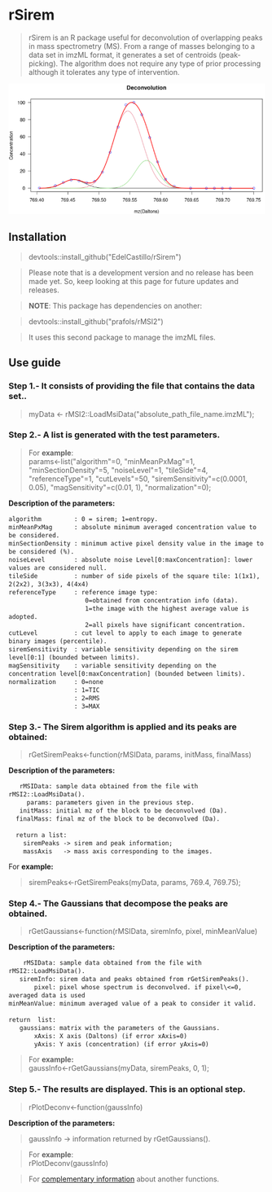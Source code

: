 # rSirem

>rSirem is an R package useful for deconvolution of overlapping peaks in mass spectrometry (MS). From a range of masses belonging to a data set in imzML format, it generates a set of centroids (peak-picking). The algorithm does not require any type of prior processing although it tolerates any type of intervention.

![](./deconv_4.png)

## Installation

> devtools::install_github("EdelCastillo/rSirem")

> Please note that is a development version and no release has been made yet. So, keep looking at this page for future updates and releases.

> **NOTE**: This package has dependencies on another:

> devtools::install_github("prafols/rMSI2")

>It uses this second package to manage the imzML files.

## Use guide

### **Step 1**.- It consists of providing the file that contains the data set..

> myData \<- rMSI2::LoadMsiData("absolute_path_file_name.imzML");

### **Step 2**.- A list is generated with the test parameters.

> For **example**:  
> params\<-list("algorithm"=0, "minMeanPxMag"=1, "minSectionDensity"=5, "noiseLevel"=1, "tileSide"=4, "referenceType"=1, "cutLevels"=50, "siremSensitivity"=c(0.0001, 0.05), "magSensitivity"=c(0.01, 1), "normalization"=0);

**Description of the parameters:**

```         
algorithm         : 0 = sirem; 1=entropy.
minMeanPxMag      : absolute minimum averaged concentration value to be considered.
minSectionDensity : minimum active pixel density value in the image to be considered (%).
noiseLevel        : absolute noise Level[0:maxConcentration]: lower values are considered null.
tileSide          : number of side pixels of the square tile: 1(1x1), 2(2x2), 3(3x3), 4(4x4)
referenceType     : reference image type:
                     0=obtained from concentration info (data).
                     1=the image with the highest average value is adopted.
                     2=all pixels have significant concentration.
cutLevel          : cut level to apply to each image to generate binary images (percentile).
siremSensitivity  : variable sensitivity depending on the sirem level[0:1] (bounded between limits).
magSensitivity    : variable sensitivity depending on the concentration level[0:maxConcentration] (bounded between limits).
normalization     : 0=none
                  : 1=TIC
                  : 2=RMS
                  : 3=MAX
```

### **Step 3**.- The Sirem algorithm is applied and its peaks are obtained:

> rGetSiremPeaks\<-function(rMSIData, params, initMass, finalMass)

**Description of the parameters:**   
```
   rMSIData: sample data obtained from the file with rMSI2::LoadMsiData().
     params: parameters given in the previous step.
   initMass: initial mz of the block to be deconvolved (Da).
  finalMass: final mz of the block to be deconvolved (Da).
  
  return a list: 
    siremPeaks -> sirem and peak information; 
    massAxis   -> mass axis corresponding to the images.
```

For **example:**  
> siremPeaks<-rGetSiremPeaks(myData, params, 769.4, 769.75);


### **Step 4**.- The Gaussians that decompose the peaks are obtained.

> rGetGaussians\<-function(rMSIData, siremInfo, pixel, minMeanValue)

**Description of the parameters:**
```
    rMSIData: sample data obtained from the file with rMSI2::LoadMsiData().
   siremInfo: sirem data and peaks obtained from rGetSiremPeaks().
       pixel: pixel whose spectrum is deconvolved. if pixel\<=0, averaged data is used
minMeanValue: minimum averaged value of a peak to consider it valid.

return  list: 
   gaussians: matrix with the parameters of the Gaussians.
       xAxis: X axis (Daltons) (if error xAxis=0)
       yAxis: Y axis (concentration) (if error yAxis=0)  
```

> For **example:**   
> gaussInfo\<-rGetGaussians(myData, siremPeaks, 0, 1);

### **Step 5**.- The results are displayed. This is an optional step.

> rPlotDeconv\<-function(gaussInfo)

**Description of the parameters:**   
> gaussInfo -\> information returned by rGetGaussians().

>For **example**:  
> rPlotDeconv(gaussInfo)

>For [complementary information](./cmpInfo.md) about another functions.
